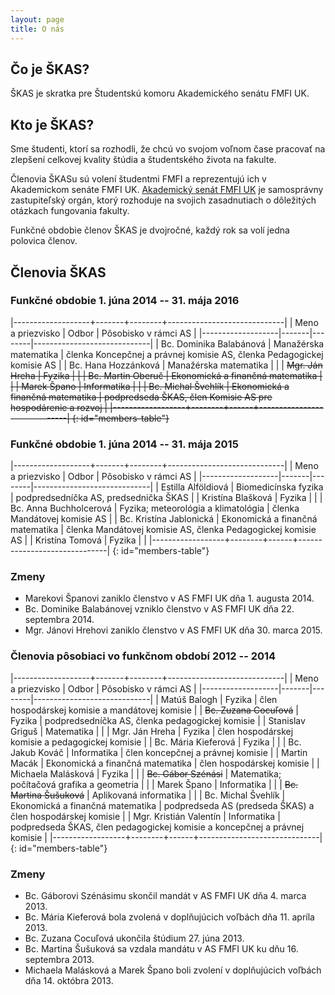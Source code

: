 ```yaml
---
layout: page
title: O nás
---
```


## Čo je ŠKAS?
ŠKAS je skratka pre Študentskú komoru Akademického senátu FMFI UK. 

## Kto je ŠKAS?
Sme študenti, ktorí sa rozhodli, že chcú vo svojom voľnom čase pracovať na zlepšení celkovej kvality štúdia a študentského života na fakulte.

Členovia ŠKASu sú volení študentmi FMFI a reprezentujú ich v Akademickom senáte FMFI UK. [Akademický senát FMFI UK](http://www.fmph.uniba.sk/index.php?id=118) je samosprávny zastupiteľský orgán, ktorý rozhoduje na svojich zasadnutiach o dôležitých otázkach fungovania fakulty.

Funkčné obdobie členov ŠKAS je dvojročné, každý rok sa volí jedna polovica členov.

## Členovia ŠKAS

### Funkčné obdobie 1. júna 2014 -- 31. mája 2016

|-------------------+-------+--------+-----------------------------|
| Meno a priezvisko | Odbor | Pôsobisko v rámci AS                 |
|-------------------|-------|--------|-----------------------------|
| Bc. Dominika Balabánová | Manažérska matematika | členka Koncepčnej a právnej komisie AS, členka Pedagogickej komisie AS |
| Bc. Hana Hozzánková | Manažérska matematika |  |
| <del>Mgr. Ján Hreha<del> | Fyzika |  |
| Bc. Martin Oberuč  | Ekonomická a finančná matematika |  |
| <del>Marek Špano</del> | Informatika |  |
| Bc. Michal Švehlík | Ekonomická a finančná matematika | podpredseda ŠKAS, člen Komisie AS pre hospodárenie a rozvoj |
|------------------+--------+------+------------------------------|
{: id="members-table"}

### Funkčné obdobie 1. júna 2014 -- 31. mája 2015

|-------------------+-------+--------+-----------------------------|
| Meno a priezvisko | Odbor | Pôsobisko v rámci AS                 |
|-------------------|-------|--------|-----------------------------|
| Estilla Alföldiová | Biomedicínska fyzika | podpredsedníčka AS, predsednička ŠKAS |
| Kristína Blašková | Fyzika |  |
| Bc. Anna Buchholcerová  | Fyzika; meteorológia a klimatológia | členka Mandátovej komisie AS |
| Bc. Kristína Jablonická | Ekonomická a finančná matematika | členka Mandátovej komisie AS, členka Pedagogickej komisie AS  |
| Kristína Tomová | Fyzika |  |
|------------------+--------+------+------------------------------|
{: id="members-table"}

### Zmeny

* Marekovi Španovi zaniklo členstvo v AS FMFI UK dňa 1. augusta 2014.
* Bc. Dominike Balabánovej vzniklo členstvo v AS FMFI UK dňa 22. septembra 2014.
* Mgr. Jánovi Hrehovi zaniklo členstvo v AS FMFI UK dňa 30. marca 2015.


### Členovia pôsobiaci vo funkčnom období 2012 -- 2014

|-------------------+-------+--------+-----------------------------|
| Meno a priezvisko | Odbor | Pôsobisko v rámci AS                 |
|-------------------|-------|--------|-----------------------------|
| Matúš Balogh | Fyzika | člen hospodárskej komisie a mandátovej komisie |
| <del>Bc. Zuzana Cocuľová</del> | Fyzika | podpredsedníčka AS, členka pedagogickej komisie |
| Stanislav Griguš  | Matematika | |
| Mgr. Ján Hreha | Fyzika | člen hospodárskej komisie a pedagogickej komisie |
| Bc. Mária Kieferová | Fyzika | |
| Bc. Jakub Kováč | Informatika | člen koncepčnej a právnej komisie |
| Martin Macák | Ekonomická a finančná matematika | člen hospodárskej komisie |
| Michaela Malásková | Fyzika | |
| <del>Bc. Gábor Szénási</del> | Matematika; počítačová grafika a geometria | |
| Marek Špano | Informatika | |
| <del>Bc. Martina Šušuková</del> | Aplikovaná informatika | |
| Bc. Michal Švehlík | Ekonomická a finančná matematika | podpredseda AS (predseda ŠKAS) a člen hospodárskej komisie |
| Mgr. Kristián Valentín | Informatika | podpredseda ŠKAS, člen pedagogickej komisie a koncepčnej a právnej komisie |
|------------------+--------+------+------------------------------|
{: id="members-table"}

### Zmeny

* Bc. Gáborovi Szénásimu skončil mandát v AS FMFI UK dňa 4. marca 2013.
* Bc. Mária Kieferová bola zvolená v doplňujúcich voľbách dňa 11. apríla 2013.
* Bc. Zuzana Cocuľová ukončila štúdium 27. júna 2013.
* Bc. Martina Šušuková sa vzdala mandátu v AS FMFI UK ku dňu 16. septembra 2013.
* Michaela Malásková a Marek Špano boli zvolení v doplňujúcich voľbách dňa 14. októbra 2013.

